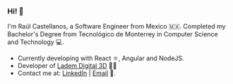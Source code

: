 ### Hi! 👋

I'm Raúl Castellanos, a Software Engineer from Mexico 🇲🇽.
Completed my Bachelor's Degree from Tecnológico de Monterrey in Computer Science and Technology  💻.

* Currently developing with React ⚛️, Angular and NodeJS.
* Developer of [Ladem Digital 3D](https://lademdigital3d.com) 👨‍💻
* Contact me at: [LinkedIn](https://www.linkedin.com/in/raulcastellanosh/) | [Email](mailto:raulcastellanosh@gmail.com) 📧.
